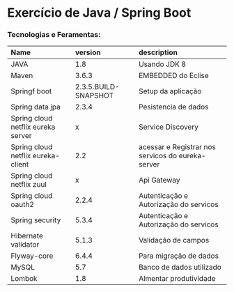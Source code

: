 # Exercício de Java / Spring Boot

### Tecnologias e Feramentas:
 
| Name | version | description |
| :--- | :--- | :--- |
| JAVA  | 1.8 | Usando JDK 8  | 
| Maven | 3.6.3  | EMBEDDED do Eclise |
| Springf boot | 2.3.5.BUILD-SNAPSHOT | Setup da aplicação |
| Spring data jpa | 2.3.4 | Pesistencia de dados |
| Spring cloud netflix eureka server | x | Service Discovery |
| Spring cloud netflix eureka-client | 2.2 |acessar e Registrar nos servicos do eureka-server |
| Spring cloud netflix zuul | x | Api Gateway |
| Spring cloud oauth2 | 2.2.4 | Autenticação e Autorização do servicos |
| Spring security| 5.3.4 | Autenticação e Autorização do servicos |
| Hibernate validator| 5.1.3 | Validação de campos |
| Flyway-core | 6.4.4  |Para migração de dados |
| MySQL | 5.7 | Banco de dados utilizado |
| Lombok | 1.8 | Almentar produtividade |
 

